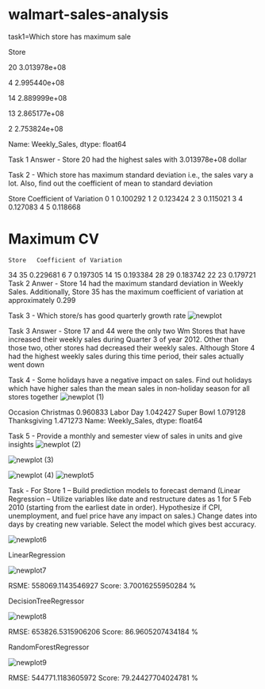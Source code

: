 # walmart-sales-analysis
task1=Which store has maximum sale

Store

20    3.013978e+08

4     2.995440e+08

14    2.889999e+08

13    2.865177e+08

2     2.753824e+08

Name: Weekly_Sales, dtype: float64

Task 1 Answer - Store 20 had the highest sales with 3.013978e+08 dollar

Task 2 - Which store has maximum standard deviation i.e., the sales vary a lot. Also, find out the coefficient of mean to standard deviation

Store	Coefficient of Variation
0	1	0.100292
1	2	0.123424
2	3	0.115021
3	4	0.127083
4	5	0.118668

# Maximum CV
	Store	Coefficient of Variation
34	35	0.229681
6	7	0.197305
14	15	0.193384
28	29	0.183742
22	23	0.179721
Task 2 Anwer - Store 14 had the maximum standard deviation in Weekly Sales. Additionally, Store 35 has the maximum coefficient of variation at approximately 0.299

Task 3 - Which store/s has good quarterly growth rate 
![newplot](https://user-images.githubusercontent.com/109465506/186193004-3e367b8b-267f-4253-aeaf-c960a6e0013c.png)

Task 3 Answer - Store 17 and 44 were the only two Wm Stores that have increased their weekly sales during Quarter 3 of year 2012. Other than those two, other stores had decreased their weekly sales. Although Store 4 had the highest weekly sales during this time period, their sales actually went down

Task 4 - Some holidays have a negative impact on sales. Find out holidays which have higher sales than the mean sales in non-holiday season for all stores together
![newplot (1)](https://user-images.githubusercontent.com/109465506/186193261-b119c72f-d0dd-4d19-8c51-2e586ff8b3a0.png)

Occasion
Christmas       0.960833
Labor Day       1.042427
Super Bowl      1.079128
Thanksgiving    1.471273
Name: Weekly_Sales, dtype: float64

Task 5 - Provide a monthly and semester view of sales in units and give insights
![newplot (2)](https://user-images.githubusercontent.com/109465506/186193565-d7bd01fa-8686-4268-8613-963361ad65ea.png)

![newplot (3)](https://user-images.githubusercontent.com/109465506/186193627-7fdc7846-992e-4935-a7ac-40504ad1c3bb.png)

![newplot (4)](https://user-images.githubusercontent.com/109465506/186193731-016c647f-10fb-451c-9af1-a1b7c3fa4d0f.png)
![newplot5](https://user-images.githubusercontent.com/109465506/186193884-48df7e59-dba0-4c2e-be60-0c7c1f1087f0.png)


Task - For Store 1 – Build prediction models to forecast demand (Linear Regression – Utilize variables like date and restructure dates as 1 for 5 Feb 2010 (starting from the earliest date in order). Hypothesize if CPI, unemployment, and fuel price have any impact on sales.) Change dates into days by creating new variable. Select the model which gives best accuracy.

![newplot6](https://user-images.githubusercontent.com/109465506/186194193-de87eea1-bdf4-4abc-9cbc-df4880a1c838.png)

LinearRegression

![newplot7](https://user-images.githubusercontent.com/109465506/186194370-27c2a912-87d2-43f7-83b0-2e528fc2b95a.png)

RSME: 558069.1143546927
Score: 3.70016255950284 %

DecisionTreeRegressor

![newplot8](https://user-images.githubusercontent.com/109465506/186194560-cbbf8b15-76f2-456f-af01-a7e134c343f5.png)

RMSE: 653826.5315906206
Score: 86.9605207434184 %

RandomForestRegressor

![newplot9](https://user-images.githubusercontent.com/109465506/186194777-0a6abdbf-d720-4904-b917-e58f5323e03e.png)

RMSE: 544771.1183605972
Score: 79.24427704024781 %

